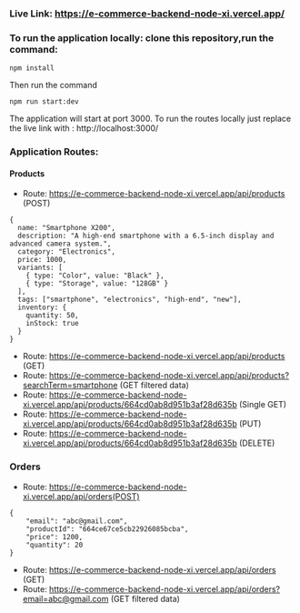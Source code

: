 ### Live Link: https://e-commerce-backend-node-xi.vercel.app/

### To run the application locally: clone this repository,run the command:

```
npm install
```

Then run the command

```
npm run start:dev
```

The application will start at port 3000. To run the routes locally just replace the live link with : http://localhost:3000/

### Application Routes:

#### Products

- Route: https://e-commerce-backend-node-xi.vercel.app/api/products (POST)

```sample json:
{
  name: "Smartphone X200",
  description: "A high-end smartphone with a 6.5-inch display and advanced camera system.",
  category: "Electronics",
  price: 1000,
  variants: [
    { type: "Color", value: "Black" },
    { type: "Storage", value: "128GB" }
  ],
  tags: ["smartphone", "electronics", "high-end", "new"],
  inventory: {
    quantity: 50,
    inStock: true
  }
}
```

- Route: https://e-commerce-backend-node-xi.vercel.app/api/products (GET)
- Route: https://e-commerce-backend-node-xi.vercel.app/api/products?searchTerm=smartphone (GET filtered data)
- Route: https://e-commerce-backend-node-xi.vercel.app/api/products/664cd0ab8d951b3af28d635b (Single GET)
- Route: https://e-commerce-backend-node-xi.vercel.app/api/products/664cd0ab8d951b3af28d635b (PUT)
- Route: https://e-commerce-backend-node-xi.vercel.app/api/products/664cd0ab8d951b3af28d635b (DELETE)

### Orders

- Route: https://e-commerce-backend-node-xi.vercel.app/api/orders(POST)

```sample json:
{
    "email": "abc@gmail.com",
    "productId": "664ce67ce5cb22926085bcba",
    "price": 1200,
    "quantity": 20
}
```

- Route: https://e-commerce-backend-node-xi.vercel.app/api/orders (GET)
- Route: https://e-commerce-backend-node-xi.vercel.app/api/orders?email=abc@gmail.com (GET filtered data)
